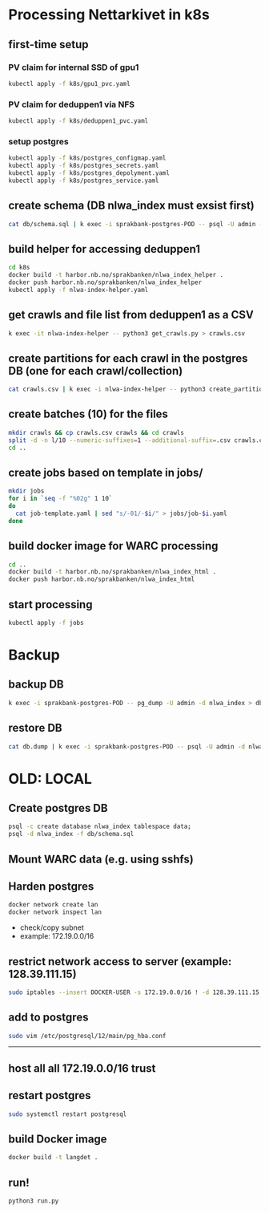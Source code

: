 # Processing Nettarkivet in k8s

## first-time setup

### PV claim for internal SSD of gpu1
```bash
kubectl apply -f k8s/gpu1_pvc.yaml
```

### PV claim for deduppen1 via NFS
```bash
kubectl apply -f k8s/deduppen1_pvc.yaml
```

### setup postgres
```bash
kubectl apply -f k8s/postgres_configmap.yaml
kubectl apply -f k8s/postgres_secrets.yaml
kubectl apply -f k8s/postgres_depolyment.yaml
kubectl apply -f k8s/postgres_service.yaml
```

## create schema (DB nlwa_index must exsist first)
```bash
cat db/schema.sql | k exec -i sprakbank-postgres-POD -- psql -U admin -d nlwa_index
```

## build helper for accessing deduppen1
```bash
cd k8s
docker build -t harbor.nb.no/sprakbanken/nlwa_index_helper .
docker push harbor.nb.no/sprakbanken/nlwa_index_helper
kubectl apply -f nlwa-index-helper.yaml
```

## get crawls and file list from deduppen1 as a CSV
```bash
k exec -it nlwa-index-helper -- python3 get_crawls.py > crawls.csv
```

## create partitions for each crawl in the postgres DB (one for each crawl/collection)
```bash
cat crawls.csv | k exec -i nlwa-index-helper -- python3 create_partitions.py
```

## create batches (10) for the files
```bash
mkdir crawls && cp crawls.csv crawls && cd crawls
split -d -n l/10 --numeric-suffixes=1 --additional-suffix=.csv crawls.csv x-
cd ..
```

## create jobs based on template in jobs/
```bash
mkdir jobs
for i in `seq -f "%02g" 1 10`
do
  cat job-template.yaml | sed "s/-01/-$i/" > jobs/job-$i.yaml
done
```

## build docker image for WARC processing
```bash
cd ..
docker build -t harbor.nb.no/sprakbanken/nlwa_index_html .
docker push harbor.nb.no/sprakbanken/nlwa_index_html
```

## start processing

```bash
kubectl apply -f jobs
```

# Backup

## backup DB
```bash
k exec -i sprakbank-postgres-POD -- pg_dump -U admin -d nlwa_index > db.dump
```

## restore DB
```bash
cat db.dump | k exec -i sprakbank-postgres-POD -- psql -U admin -d nlwa_index
```


# OLD: LOCAL

## Create postgres DB

```bash
psql -c create database nlwa_index tablespace data;
psql -d nlwa_index -f db/schema.sql
```

## Mount WARC data (e.g. using sshfs)

## Harden postgres

```bash
docker network create lan
docker network inspect lan
```

- check/copy subnet
- example: 172.19.0.0/16

## restrict network access to server (example: 128.39.111.15)

```bash
sudo iptables --insert DOCKER-USER -s 172.19.0.0/16 ! -d 128.39.111.15 -j DROP
```

## add to postgres

```bash
sudo vim /etc/postgresql/12/main/pg_hba.conf
```
---
host    all             all             172.19.0.0/16           trust
---

## restart postgres

```bash
sudo systemctl restart postgresql
```

## build Docker image
```bash
docker build -t langdet .
```

## run!
```bash
python3 run.py
```
